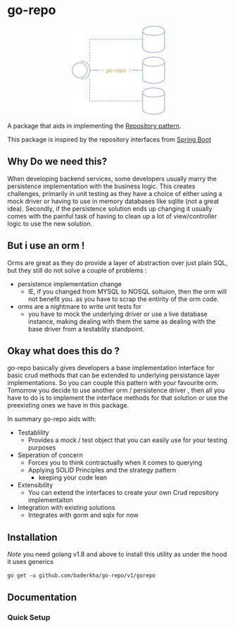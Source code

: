 # go-repo

<p align="center"> <img src="./logo/logo.png"/> </p>

A package that aids in implementing the [Repository pattern](https://learn.microsoft.com/en-us/dotnet/architecture/microservices/microservice-ddd-cqrs-patterns/infrastructure-persistence-layer-design). 

This package is inspired by the repository interfaces from [Spring Boot](https://docs.spring.io/spring-data/data-commons/docs/1.6.1.RELEASE/reference/html/repositories.html)

## Why Do we need this?
When developing backend services, some developers usually marry the persistence implementation with the business logic. 
This creates challenges, primarily in unit testing as they have a choice of either using a mock driver or having to use in memory databases like sqlite (not a great idea). Secondly, if the persistence solution ends up changing it usually comes with the painful task of having to clean up a lot of view/controller logic to use the new solution.

## But i use an orm !
Orms are great as they do provide a layer of abstraction over just plain SQL, but they still do not solve a couple of problems : 

- persistence implementation change 
    - IE, if you changed from MYSQL to NOSQL soltuion, then the orm will not benefit you. as you have to scrap the entirity of the orm code.
- orms are a nightmare to write unit tests for 
    - you have to mock the underlying driver or use a live database instance, making dealing with them the same as dealing with the base driver from a testablity standpoint.

## Okay what does this do ?
go-repo basically gives developers a base implementation interface for basic crud methods that can be extended to underlying persistance layer implementations. So you can couple this pattern with your favourite orm. Tomorrow you decide to use another orm / persistence driver , then all you have to do is to implement the interface methods for that solution or use the preexisting ones we have in this package.

In summary go-repo aids with:
- Testablility
    - Provides a mock / test object that you can easily use for your testing purposes
- Seperation of concern
    - Forces you to think contractually when it comes to querying 
    - Applying SOLID Principles and the strategy pattern
        - keeping your code lean
- Extensibility
    - You can extend the interfaces to create your own Crud repository implementaiton
- Integration with existing solutions
    - Integrates with gorm and sqlx for now
 
## Installation 
*Note* you need golang v1.8 and above to install this utility as under the hood it uses generics
```
go get -u github.com/baderkha/go-repo/v1/gorepo
```

## Documentation

### Quick Setup

